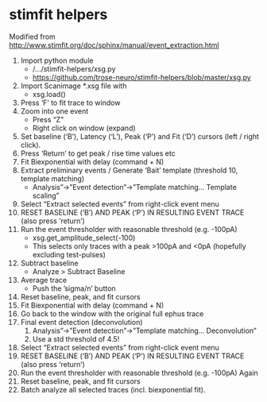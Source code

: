 # stimfit helpers

Modified from http://www.stimfit.org/doc/sphinx/manual/event_extraction.html

1. Import python module
    * /.../stimfit-helpers/xsg.py
    * https://github.com/trose-neuro/stimfit-helpers/blob/master/xsg.py
2. Import Scanimage *.xsg file with
    * xsg.load()
3. Press ‘F’ to fit trace to window
4. Zoom into one event
    * Press “Z"
    * Right click on window (expand)
5. Set baseline (‘B’), Latency (‘L’), Peak (‘P’) and Fit (‘D’) cursors (left / right click). 
6. Press ‘Return’ to get peak / rise time values etc
7. Fit Biexponential with delay (command + N)
8. Extract preliminary events / Generate ‘Bait’ template (threshold 10, template matching) 
    * Analysis”->”Event detection”->”Template matching… Template scaling”
9. Select “Extract selected events” from right-click event menu
10. RESET BASELINE (‘B’) AND PEAK (‘P’) IN RESULTING EVENT TRACE (also press ‘return’)
11. Run the event thresholder with reasonable threshold (e.g. -100pA)
    *  xsg.get_amplitude_select(-100)
    * This selects only traces with a peak >100pA and <0pA (hopefully excluding test-pulses)
12. Subtract baseline
    * Analyze > Subtract Baseline
13. Average trace
    * Push the ’sigma/n’ button
14. Reset baseline, peak, and fit cursors
15. Fit Biexponential with delay (command + N)
16. Go back to the window with the original full ephus trace
17. Final event detection (deconvolution)
    1. Analysis”->”Event detection”->”Template matching… Deconvolution”
    2. Use a std threshold of 4.5!
18. Select “Extract selected events” from right-click event menu
19. RESET BASELINE (‘B’) AND PEAK (‘P’) IN RESULTING EVENT TRACE (also press ‘return’)
20. Run the event thresholder with reasonable threshold (e.g. -100pA) Again
21. Reset baseline, peak, and fit cursors
22. Batch analyze all selected traces (incl. biexponential fit).
